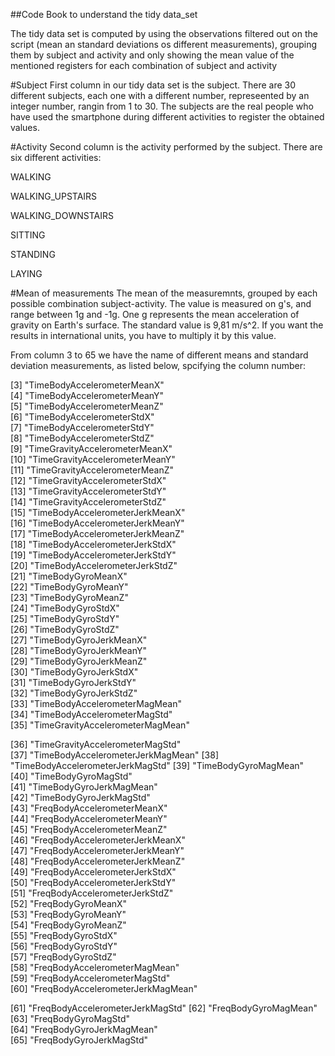 ##Code Book to understand the tidy data_set 

The tidy data set is computed by using the observations filtered out on the script (mean an standard deviations os different measurements), grouping them by subject and activity and only showing the mean value of the mentioned registers for each combination of subject and activity

#Subject
First column in our tidy data set is the subject. There are 30 different subjects, each one with a different number, represeented by an integer number, rangin from 1 to 30. The subjects are the real people who have used the smartphone during different activities to register the obtained values.

#Activity
Second column is the activity performed by the subject. There are six different activities:

WALKING

WALKING_UPSTAIRS

WALKING_DOWNSTAIRS

SITTING

STANDING

LAYING

#Mean of measurements
The mean of the measuremnts, grouped by each possible combination subject-activity. The value is measured on g's, and range between 1g and -1g. One g represents the mean acceleration of gravity on Earth's surface. The standard value is 9,81 m/s^2. If you want the results in international units, you have to multiply it by this value.

From column 3 to 65 we have the name of different means and standard deviation measurements, as listed below, spcifying the column number:

[3] "TimeBodyAccelerometerMeanX"      
[4] "TimeBodyAccelerometerMeanY"      
[5] "TimeBodyAccelerometerMeanZ"      
[6] "TimeBodyAccelerometerStdX"       
[7] "TimeBodyAccelerometerStdY"       
[8] "TimeBodyAccelerometerStdZ"       
[9] "TimeGravityAccelerometerMeanX"   
[10] "TimeGravityAccelerometerMeanY"   
[11] "TimeGravityAccelerometerMeanZ"   
[12] "TimeGravityAccelerometerStdX"    
[13] "TimeGravityAccelerometerStdY"    
[14] "TimeGravityAccelerometerStdZ"    
[15] "TimeBodyAccelerometerJerkMeanX"  
[16] "TimeBodyAccelerometerJerkMeanY"  
[17] "TimeBodyAccelerometerJerkMeanZ"  
[18] "TimeBodyAccelerometerJerkStdX"   
[19] "TimeBodyAccelerometerJerkStdY"   
[20] "TimeBodyAccelerometerJerkStdZ"   
[21] "TimeBodyGyroMeanX"               
[22] "TimeBodyGyroMeanY"               
[23] "TimeBodyGyroMeanZ"               
[24] "TimeBodyGyroStdX"                
[25] "TimeBodyGyroStdY"                
[26] "TimeBodyGyroStdZ"                
[27] "TimeBodyGyroJerkMeanX"           
[28] "TimeBodyGyroJerkMeanY"           
[29] "TimeBodyGyroJerkMeanZ"           
[30] "TimeBodyGyroJerkStdX"            
[31] "TimeBodyGyroJerkStdY"            
[32] "TimeBodyGyroJerkStdZ"            
[33] "TimeBodyAccelerometerMagMean"    
[34] "TimeBodyAccelerometerMagStd"     
[35] "TimeGravityAccelerometerMagMean" 

[36] "TimeGravityAccelerometerMagStd"  
[37] "TimeBodyAccelerometerJerkMagMean"
[38] "TimeBodyAccelerometerJerkMagStd" 
[39] "TimeBodyGyroMagMean"             
[40] "TimeBodyGyroMagStd"              
[41] "TimeBodyGyroJerkMagMean"         
[42] "TimeBodyGyroJerkMagStd"          
[43] "FreqBodyAccelerometerMeanX"      
[44] "FreqBodyAccelerometerMeanY"      
[45] "FreqBodyAccelerometerMeanZ"      
[46] "FreqBodyAccelerometerJerkMeanX"  
[47] "FreqBodyAccelerometerJerkMeanY"  
[48] "FreqBodyAccelerometerJerkMeanZ"  
[49] "FreqBodyAccelerometerJerkStdX"   
[50] "FreqBodyAccelerometerJerkStdY"   
[51] "FreqBodyAccelerometerJerkStdZ"   
[52] "FreqBodyGyroMeanX"               
[53] "FreqBodyGyroMeanY"               
[54] "FreqBodyGyroMeanZ"               
[55] "FreqBodyGyroStdX"                
[56] "FreqBodyGyroStdY"                
[57] "FreqBodyGyroStdZ"                
[58] "FreqBodyAccelerometerMagMean"    
[59] "FreqBodyAccelerometerMagStd"     
[60] "FreqBodyAccelerometerJerkMagMean"

[61] "FreqBodyAccelerometerJerkMagStd" 
[62] "FreqBodyGyroMagMean"             
[63] "FreqBodyGyroMagStd"              
[64] "FreqBodyGyroJerkMagMean"         
[65] "FreqBodyGyroJerkMagStd"


